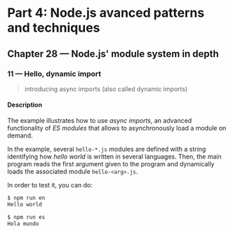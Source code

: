 # Part 4: Node.js avanced patterns and techniques
## Chapter 28 &mdash; Node.js' module system in depth 
### 11 &mdash; Hello, dynamic import
> introducing async imports (also called dynamic imports)

#### Description
The example illustrates how to use *async imports*, an advanced functionality of *ES modules* that allows to asynchronously load a module on demand.

In the example, several `hello-*.js` modules are defined with a string identifying how *hello world* is written in several languages. Then, the main program reads the first argument given to the program and dynamically loads the associated module `hello-<arg>.js`.

In order to test it, you can do:
```bash
$ npm run en
Hello world

$ npm run es
Hola mundo
```